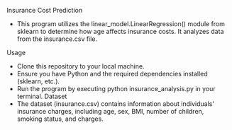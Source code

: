 Insurance Cost Prediction
* This program utilizes the linear_model.LinearRegression() module from sklearn to determine how age affects insurance costs. It analyzes data from the insurance.csv file.

Usage
* Clone this repository to your local machine.
* Ensure you have Python and the required dependencies installed (sklearn, etc.).
* Run the program by executing python insurance_analysis.py in your terminal.
Dataset
* The dataset (insurance.csv) contains information about individuals' insurance charges, including age, sex, BMI, number of children, smoking status, and charges.

